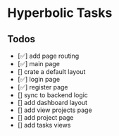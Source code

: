 # Hyperbolic Tasks





## Todos
- [✅] add page routing
- [✅] main page
- [] crate a default layout
- [✅] login page
- [✅] register page
- [] sync to backend logic
- [] add dashboard layout
- [] add view projects page
- [] add project page
- [] add tasks views